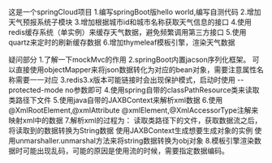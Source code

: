 这是一个springCloud项目
1.编写springBoot版hello world,编写自测代码
2.增加天气预报系统子模块
3.增加根据城市id和城市名称获取天气信息的接口
4.使用redis缓存系统（单实例）来缓存天气数据，避免频繁调用第三方接口
5.使用quartz来定时的刷新缓存数据
6.增加thymeleaf模板引擎，渲染天气数据












疑问部分
1.了解一下mockMvc的作用
2.springBoot内置jacson序列化框架。
可以直接使用objectMapper来将json数据转化为对应的bean对象，需要注意属性名称需要一一对应
3.redis3.x版本可能链接时会出现保护模式，启动时使用 --protected-mode no参数即可
4.使用spring自带的classPathResource类来读取类路径下文件
5.使用java自带的JAXBContext来解析xml数据
6.使用@XmlRootElement,@xmlAttribute @xmlElement,@XmlAccessorType注解来映射xml中的数据
7.解析xml的过程为：
    读取类路径下的文件，获取数据流之后，将读取到的数据转换为String数据
    使用JAXBContext生成想要生成对象的实例
    使用unmarshaller.unmarshal方法来将string数据转换为obj对象
8.模板引擎渲染数据时可能出现乱码，可能的原因是使用流的时候，需要指定数据编码。